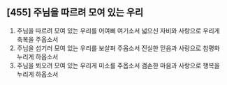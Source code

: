 ## [455] 주님을 따르려 모여 있는 우리

1) 주님을 따르려 모여 있는 우리를 어여삐 여기소서 넓으신 자비와 사랑으로 우리게 축복을 주옵소서
2) 주님을 섬기러 모여 있는 우리를 보살펴 주옵소서 진실한 믿음과 사랑으로 참평화 누리게 하옵소서
3) 주님을 뵈오려 모여 있는 우리게 미소를 주옵소서 겸손한 마음과 사랑으로 행복을 누리게 하옵소서
